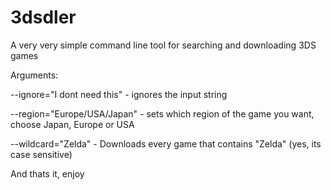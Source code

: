 # 3dsdler
A very very simple command line tool for searching and downloading 3DS games 


Arguments:

  --ignore="I dont need this" - ignores the input string
  
  --region="Europe/USA/Japan" - sets which region of the game you want, choose Japan, Europe or USA
  
  --wildcard="Zelda"          - Downloads every game that contains "Zelda" (yes, its case sensitive)
  


  And thats it, enjoy
